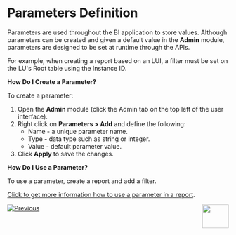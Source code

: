 # Parameters Definition

Parameters are used throughout the BI application to store values. Although parameters can be created and given a default value in the **Admin** module, parameters are designed to be set at runtime through the APIs. 

For example, when creating a report based on an LUI, a filter must be set on the LU's Root table using the Instance ID. 

**How Do I Create a Parameter?**

To create a parameter:

1. Open the **Admin** module (click the Admin tab on the top left of the user interface).
2. Right click on **Parameters > Add** and define the following:
   - Name - a unique parameter name.
   - Type - data type such as string or integer.
   - Value - default parameter value.
3. Click **Apply** to save the changes.

**How Do I Use a Parameter?**

To use a parameter, create a report and add a filter.

[Click to get more information how to use a parameter in a report](05_report_creation_guidelines.md).



[![Previous](/articles/images/Previous.png)](03_Metadata_Setup.md)[<img align="right" width="60" height="54" src="/articles/images/Next.png">](05_report_creation_guidelines.md)


